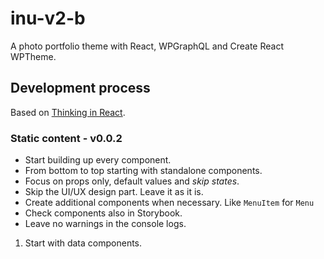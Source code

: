 # inu-v2-b

A photo portfolio theme with React, WPGraphQL and Create React WPTheme.

## Development process

Based on [Thinking in React](https://reactjs.org/docs/thinking-in-react.html).

### Static content - v0.0.2

- Start building up every component.
- From bottom to top starting with standalone components.
- Focus on props only, default values and _skip states_.
- Skip the UI/UX design part. Leave it as it is.
- Create additional components when necessary. Like `MenuItem` for `Menu`
- Check components also in Storybook.
- Leave no warnings in the console logs.

1. Start with data components.
